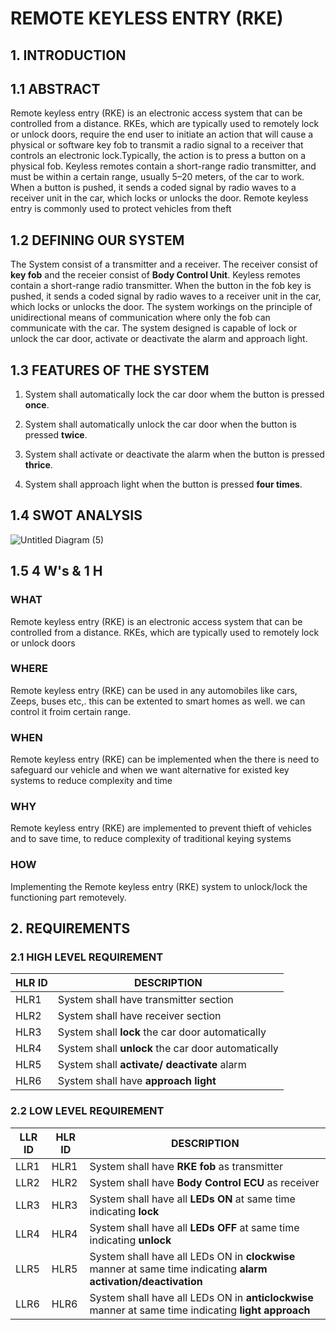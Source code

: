 # REMOTE KEYLESS ENTRY (RKE)
## 1.     INTRODUCTION
## 1.1   ABSTRACT
Remote keyless entry (RKE) is an electronic access system that can be controlled from a distance. RKEs, which are typically used to remotely lock or unlock doors, require the end user to initiate an action that will cause a physical or software key fob to transmit a radio signal to a receiver that controls an electronic lock.Typically, the action is to press a button on a physical fob. Keyless remotes contain a short-range radio transmitter, and must be within a certain range, usually 5–20 meters, of the car to work. When a button is pushed, it sends a coded signal by radio waves to a receiver unit in the car, which locks or unlocks the door. Remote keyless entry is commonly used to protect vehicles from theft

## 1.2   DEFINING OUR SYSTEM
The System consist of a transmitter and a receiver. The receiver consist of **key fob**  and the receier consist of **Body Control Unit**. Keyless remotes contain a short-range radio transmitter. When the button in the fob key is pushed, it sends a coded signal by radio waves to a receiver unit in the car, which locks or unlocks the door. The system workings on the principle of unidirectional means of communication where only the fob can communicate with the car. The system designed is capable of lock or unlock the car door, activate or deactivate the alarm and approach light. 

## 1.3   FEATURES OF THE SYSTEM
1. System shall automatically lock the car door whem the button is pressed **once**.

2. System shall automatically unlock the car door when the button is pressed **twice**.

3. System shall activate or deactivate the alarm when the button is pressed **thrice**.

4. System shall approach light when the button is pressed **four times**.

## 1.4   SWOT ANALYSIS
![Untitled Diagram (5)](https://user-images.githubusercontent.com/98818008/157711212-12ce8d24-5cef-4fd4-bda1-881c902903c7.jpg)

## 1.5 4 W's & 1 H
### WHAT
Remote keyless entry (RKE) is an electronic access system that can be controlled from a distance. RKEs, which are typically used to remotely lock or unlock doors

### WHERE
Remote keyless entry (RKE) can be used in any automobiles like cars, Zeeps, buses etc,. this can be extented to smart homes as well. we can control it froim certain range.

### WHEN
Remote keyless entry (RKE) can be implemented when the there is need to safeguard our vehicle and when we want alternative for existed key systems to reduce complexity and time

### WHY
Remote keyless entry (RKE) are implemented to prevent thieft of vehicles and to save time, to reduce complexity of traditional keying systems

### HOW
Implementing the Remote keyless entry (RKE) system to unlock/lock the functioning part remotevely.

## 2.   REQUIREMENTS

### 2.1   HIGH LEVEL REQUIREMENT

|**HLR ID**| **DESCRIPTION**
-|-
HLR1| System shall have transmitter section |
HLR2| System shall have receiver section |
HLR3| System shall **lock** the car door automatically |
HLR4|  System shall **unlock** the car door automatically |
HLR5| System shall **activate/ deactivate** alarm |
HLR6| System shall have **approach light** |

### 2.2   LOW LEVEL REQUIREMENT
|**LLR ID**| **HLR ID**| **DESCRIPTION** |
|-|-|-
LLR1| HLR1| System shall have **RKE fob** as transmitter |
LLR2| HLR2| System shall have **Body Control ECU** as receiver
LLR3|HLR3| System shall have all **LEDs ON** at same time indicating **lock** |
LLR4| HLR4| System shall have all **LEDs OFF** at same time indicating **unlock**
LLR5|HLR5| System shall have all LEDs ON in **clockwise** manner at same time indicating **alarm activation/deactivation** |
LLR6|HLR6| System shall have all LEDs ON in **anticlockwise** manner at same time indicating **light approach**

